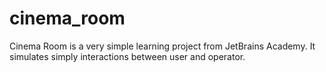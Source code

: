 # cinema_room
Cinema Room is a very simple learning project from JetBrains Academy. It simulates simply interactions between user and operator.

